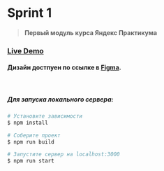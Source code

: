 # Sprint 1

> #### Первый модуль курса Яндекс Практикума

### [Live Demo](www.google.com) 

#### Дизайн достпуен по ссылке в [Figma](https://www.figma.com/file/nmHbMkV5y3ozMiK238vWQ5/Module-1-Yandex?node-id=0%3A1).
<br/>

##### Для запуска локального сервера:

```bash
# Установите зависимости
$ npm install

# Соберите проект
$ npm run build

# Запустите сервер на localhost:3000
$ npm run start
```
